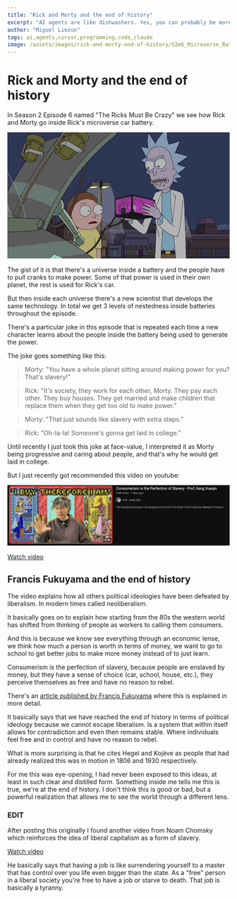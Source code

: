 ```yaml
---
title: "Rick and Morty and the end of history"
excerpt: "AI agents are like dishwashers. Yes, you can probably be more precise and clean the dishes better by hand, some of them might be even not dishwasher-friendly and require that you clean them by hand. But for most cases you just load the dishwasher and turn it on and come back in a few hours."
author: "Miguel Liezun"
tags: ai,agents,cursor,programming,code,claude
image: /assets/images/rick-and-morty-end-of-history/S2e6_Microverse_Battery.webp
---
```


# Rick and Morty and the end of history

In Season 2 Episode 6 named "The Ricks Must Be Crazy" we see how Rick and Morty go inside Rick's microverse car battery.

![Image of Rick and Morty seeing the car battery](/assets/images/rick-and-morty-end-of-history/S2e6_Microverse_Battery.webp)

The gist of it is that there's a universe inside a battery and the people have to pull cranks to make power. Some of that power is used in their own planet, the rest is used for Rick's car.

But then inside each universe there's a new scientist that develops the same technology. In total we get 3 levels of nestedness inside batteries throughout the episode.

There's a particular joke in this episode that is repeated each time a new character learns about the people inside the battery being used to generate the power.

The joke goes something like this: 

> Morty: "You have a whole planet sitting around making power for you? That's slavery!"

> Rick: "It's society, they work for each other, Morty. They pay each other. They buy houses. They get married and make children that replace them when they get too old to make power."

> Morty: "That just sounds like slavery with extra steps."

> Rick: "Oh-la-la! Someone's gonna get laid in college."

Until recently I just took this joke at face-value, I interpreted it as Morty being progressive and caring about people, and that's why he would get laid in college.

But I just recently got recommended this video on youtube:

![Screenshot of youtube video Consumerism is the Perfection of Slavery - Prof Jiang Xueqin](/assets/images/rick-and-morty-end-of-history/youtube-video.png)

[Watch video](https://www.youtube.com/watch?v=4pG-8XLLaE0)

## Francis Fukuyama and the end of history

The video explains how all others political ideologies have been defeated by liberalism. In modern times called neoliberalism.

It basically goes on to explain how starting from the 80s the western world has shifted from thinking of people as workers to calling them consumers.

And this is because we know see everything through an economic lense, we think how much a person is worth in terms of money, we want to go to school to get better jobs to make more money instead of to just learn.

Consumerism is the perfection of slavery, because people are enslaved by money, but they have a sense of choice (car, school, house, etc.), they perceive themselves as free and have no reason to rebel.

There's an [article published by Francis Fukuyama](https://pages.ucsd.edu/~bslantchev/courses/pdf/Fukuyama%20-%20End%20of%20History.pdf) where this is explained in more detail.

It basically says that we have reached the end of history in terms of political ideology because we cannot escape liberalism. Is a system that within itself allows for contradiction and even then remains stable. Where individuals feel free and in control and have no reason to rebel.

What is more surprising is that he cites Hegel and Kojève as people that had already realized this was in motion in 1806 and 1930 respectively.

For me this was eye-opening, I had never been exposed to this ideas, at least in such clear and distilled form. Something inside me tells me this is true, we're at the end of history. I don't think this is good or bad, but a powerful realization that allows me to see the world through a different lens.

### EDIT

After posting this originally I found another video from Noam Chomsky which reinforces the idea of liberal capitalism as a form of slavery.

[Watch video](https://www.youtube.com/watch?v=iR1jzExZ9T0)

He basically says that having a job is like surrendering yourself to a master that has control over you life even bigger than the state. As a "free" person in a liberal society you're free to have a job or starve to death. That job is basically a tyranny.
